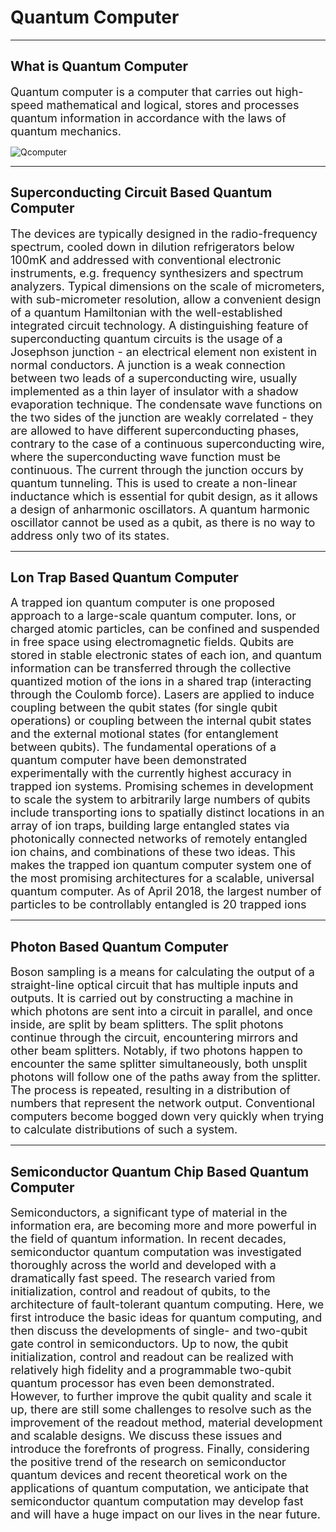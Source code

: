 # Quantum Computer
---
## What is Quantum Computer
<font size = 4> Quantum computer is a computer that carries out high-speed mathematical and logical, stores and processes quantum information in accordance with the laws of quantum mechanics.</font> 

<img :src="$withBase('/Qcomputer.gif')" alt="Qcomputer">

---
## Superconducting Circuit Based Quantum Computer
<font size = 4> The devices are typically designed in the radio-frequency spectrum, cooled down in dilution refrigerators below 100mK and addressed with conventional electronic instruments, e.g. frequency synthesizers and spectrum analyzers. Typical dimensions on the scale of micrometers, with sub-micrometer resolution, allow a convenient design of a quantum Hamiltonian with the well-established integrated circuit technology. A distinguishing feature of superconducting quantum circuits is the usage of a Josephson junction - an electrical element non existent in normal conductors. A junction is a weak connection between two leads of a superconducting wire, usually implemented as a thin layer of insulator with a shadow evaporation technique. The condensate wave functions on the two sides of the junction are weakly correlated - they are allowed to have different superconducting phases, contrary to the case of a continuous superconducting wire, where the superconducting wave function must be continuous. The current through the junction occurs by quantum tunneling. This is used to create a non-linear inductance which is essential for qubit design, as it allows a design of anharmonic oscillators. A quantum harmonic oscillator cannot be used as a qubit, as there is no way to address only two of its states.</font> 

---
## Lon Trap Based Quantum Computer
<font size = 4> A trapped ion quantum computer is one proposed approach to a large-scale quantum computer. Ions, or charged atomic particles, can be confined and suspended in free space using electromagnetic fields. Qubits are stored in stable electronic states of each ion, and quantum information can be transferred through the collective quantized motion of the ions in a shared trap (interacting through the Coulomb force). Lasers are applied to induce coupling between the qubit states (for single qubit operations) or coupling between the internal qubit states and the external motional states (for entanglement between qubits). The fundamental operations of a quantum computer have been demonstrated experimentally with the currently highest accuracy in trapped ion systems. Promising schemes in development to scale the system to arbitrarily large numbers of qubits include transporting ions to spatially distinct locations in an array of ion traps, building large entangled states via photonically connected networks of remotely entangled ion chains, and combinations of these two ideas. This makes the trapped ion quantum computer system one of the most promising architectures for a scalable, universal quantum computer. As of April 2018, the largest number of particles to be controllably entangled is 20 trapped ions</font> 

---
## Photon Based Quantum Computer
<font size = 4> Boson sampling is a means for calculating the output of a straight-line optical circuit that has multiple inputs and outputs. It is carried out by constructing a machine in which photons are sent into a circuit in parallel, and once inside, are split by beam splitters. The split photons continue through the circuit, encountering mirrors and other beam splitters. Notably, if two photons happen to encounter the same splitter simultaneously, both unsplit photons will follow one of the paths away from the splitter. The process is repeated, resulting in a distribution of numbers that represent the network output. Conventional computers become bogged down very quickly when trying to calculate distributions of such a system.</font> 

---
## Semiconductor Quantum Chip Based Quantum Computer
<font size = 4> Semiconductors, a significant type of material in the information era, are becoming more and more powerful in the field of quantum information. In recent decades, semiconductor quantum computation was investigated thoroughly across the world and developed with a dramatically fast speed. The research varied from initialization, control and readout of qubits, to the architecture of fault-tolerant quantum computing. Here, we first introduce the basic ideas for quantum computing, and then discuss the developments of single- and two-qubit gate control in semiconductors. Up to now, the qubit initialization, control and readout can be realized with relatively high fidelity and a programmable two-qubit quantum processor has even been demonstrated. However, to further improve the qubit quality and scale it up, there are still some challenges to resolve such as the improvement of the readout method, material development and scalable designs. We discuss these issues and introduce the forefronts of progress. Finally, considering the positive trend of the research on semiconductor quantum devices and recent theoretical work on the applications of quantum computation, we anticipate that semiconductor quantum computation may develop fast and will have a huge impact on our lives in the near future.</font> 
